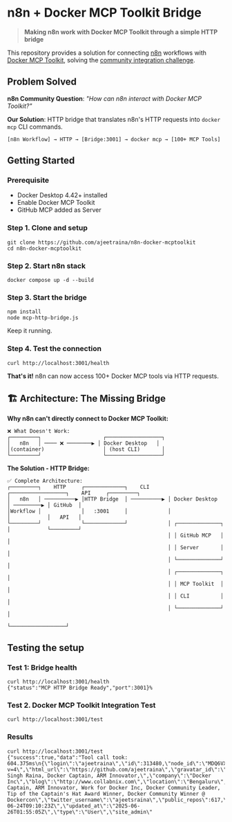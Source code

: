 # n8n + Docker MCP Toolkit Bridge

> **Making n8n work with Docker MCP Toolkit through a simple HTTP bridge**

This repository provides a solution for connecting [n8n](https://n8n.io) workflows with [Docker MCP Toolkit](https://docs.docker.com/desktop/features/mcp/), solving the [community integration challenge](https://community.n8n.io/t/n8n-interact-with-docker-mcp-toolkit/135733).

## Problem Solved

**n8n Community Question**: *"How can n8n interact with Docker MCP Toolkit?"*

**Our Solution**: HTTP bridge that translates n8n's HTTP requests into `docker mcp` CLI commands.

```
[n8n Workflow] → HTTP → [Bridge:3001] → docker mcp → [100+ MCP Tools]
```

## Getting Started

### Prerequisite

- Docker Desktop 4.42+ installed
- Enable Docker MCP Toolkit
- GitHub MCP added as Server


### Step 1. Clone and setup


```
git clone https://github.com/ajeetraina/n8n-docker-mcptoolkit
cd n8n-docker-mcptoolkit
```

### Step 2. Start n8n stack

```
docker compose up -d --build
```


### Step 3. Start the bridge

```
npm install
node mcp-http-bridge.js
```

Keep it running.


### Step 4. Test the connection

```
curl http://localhost:3001/health
```

**That's it!** n8n can now access 100+ Docker MCP tools via HTTP requests.


## 🏗️ Architecture: The Missing Bridge

**Why n8n can't directly connect to Docker MCP Toolkit:**

```
❌ What Doesn't Work:
┌─────────┐                    ┌──────────────────┐
│   n8n   │ ──── ❌ ────────▶ │ Docker Desktop   │
│(container)                   │ (host CLI)       │
└─────────┘                    └──────────────────┘
```

**The Solution - HTTP Bridge:**

```
✅ Complete Architecture:
┌─────────┐    HTTP     ┌─────────────┐    CLI      ┌──────────────────┐    API     ┌─────────┐
│   n8n   │ ──────────▶ │HTTP Bridge  │ ──────────▶ │ Docker Desktop   │ ─────────▶ │ GitHub  │
│Workflow │             │   :3001     │             │                  │            │   API   │
└─────────┘             └─────────────┘             │ ┌──────────────┐ │            └─────────┘
                                                    │ │ GitHub MCP   │ │
                                                    │ │ Server       │ │
                                                    │ └──────────────┘ │
                                                    │ ┌──────────────┐ │
                                                    │ │ MCP Toolkit  │ │
                                                    │ │ CLI          │ │
                                                    │ └──────────────┘ │
                                                    └──────────────────┘
```


## Testing the setup

### Test 1: Bridge health

```
curl http://localhost:3001/health
{"status":"MCP HTTP Bridge Ready","port":3001}%
```

### Test 2. Docker MCP Toolkit Integration Test

```
curl http://localhost:3001/test
```

### Results

```
curl http://localhost:3001/test
{"success":true,"data":"Tool call took: 604.375ms\n{\"login\":\"ajeetraina\",\"id\":313480,\"node_id\":\"MDQ6VXNlcjMxMzQ4MA==\",\"avatar_url\":\"https://avatars.githubusercontent.com/u/313480?v=4\",\"html_url\":\"https://github.com/ajeetraina\",\"gravatar_id\":\"\",\"name\":\"Ajeet Singh Raina, Docker Captain, ARM Innovator,\",\"company\":\"Docker Inc\",\"blog\":\"http://www.collabnix.com\",\"location\":\"Bengaluru\",\"email\":\"ajeetraina@gmail.com\",\"hireable\":true,\"bio\":\"Docker Captain, ARM Innovator, Work for Docker Inc, Docker Community Leader, Tip of the Captain's Hat Award Winner, Docker Community Winner @ Dockercon\",\"twitter_username\":\"ajeetsraina\",\"public_repos\":617,\"public_gists\":186,\"followers\":906,\"following\":10,\"created_at\":\"2010-06-24T09:10:23Z\",\"updated_at\":\"2025-06-26T01:55:05Z\",\"type\":\"User\",\"site_admin\"
```



